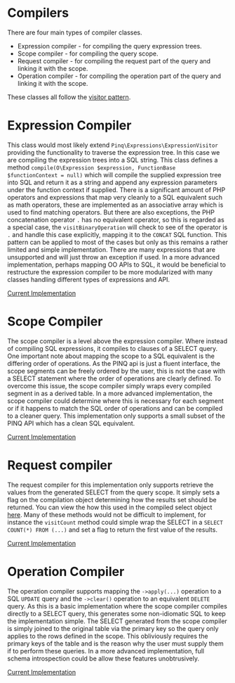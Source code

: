 Compilers
=========

There are four main types of compiler classes.

 - Expression compiler - for compiling the query expression trees.
 - Scope compiler - for compiling the query scope.
 - Request compiler - for compiling the request part of the query and linking it with the scope.
 - Operation compiler - for compiling the operation part of the query and linking it with the scope.

These classes all follow the [visitor pattern][1].

Expression Compiler
===================

This class would most likely extend `Pinq\Expressions\ExpressionVisitor` providing
the functionality to traverse the expression tree. In this case we are compiling the
expression trees into a SQL string. This class defines a method
`compile(O\Expression $expression, FunctionBase $functionContext = null)` which will
compile the supplied expression tree into SQL and return it as a string and append any
expression parameters under the function context if supplied. There is a significant amount
of PHP operators and expressions that map very cleanly to a SQL equivalent such as math
operators, these are implemented as an associative array which is used to find matching operators. 
But there are also exceptions, the PHP concatenation operator `.` has no equivalent operator, so
this is regarded as a special case, the `visitBinaryOperation` will check to see of the operator
is `.` and handle this case explicitly, mapping it to the `CONCAT` SQL function. This pattern
can be applied to most of the cases but only as this remains a rather limited and simple implementation.
There are many expressions that are unsupported and will just throw an exception if used.
In a more advanced implementation, perhaps mapping OO APIs to SQL, it would be beneficial to
restructure the expression compiler to be more modularized with many classes handling
different types of expressions and API.

[Current Implementation](ExpressionCompiler.php)

Scope Compiler
==============

The scope compiler is a level above the expression compiler. Where instead of compiling
SQL expressions, it compiles to clauses of a SELECT query. One important note about mapping
the scope to a SQL equivalent is the differing order of operations. As the PINQ api is
just a fluent interface, the scope segments can be freely ordered by the user, this is not
the case with a SELECT statement where the order of operations are clearly defined. To
overcome this issue, the scope compiler simply wraps every compiled segment in as a derived
table. In a more advanced implementation, the scope compiler could determine where this
is necessary for each segment or if it happens to match the SQL order of operations and
can be compiled to a cleaner query. This implementation only supports a small subset of
the PINQ API which has a clean SQL equivalent.

[Current Implementation](ScopeCompiler.php)

Request compiler
================

The request compiler for this implementation only supports retrieve the values
from the generated SELECT from the query scope. It simply sets a flag on the
compilation object determining how the results set should be returned. You
can view the how this used in the compiled select object [here](../Compiled/Select.php).
Many of these methods would not be difficult to implement, for instance the `visitCount`
method could simple wrap the SELECT in a `SELECT COUNT(*) FROM (...)` and set a flag
to return the first value of the results.

[Current Implementation](RequestCompiler.php)

Operation Compiler
==================

The operation compiler supports mapping the `->apply(...)` operation to a
SQL `UPDATE` query and the `->clear()` operation to an equivalent `DELETE` query.
As this is a basic implementation where the scope compiler compiles directly to
a SELECT query, this generates some non-idiomatic SQL to keep the implementation simple.
The SELECT generated from the scope compiler is simply joined to the original table
via the primary key so the query only applies to the rows defined in the scope. This
obliviously requires the primary keys of the table and is the reason why the user must
supply them if to perform these queries. In a more advanced implementation, full schema
introspection could be allow these features unobtrusively. 

[Current Implementation](OperationCompiler.php)

[1]: http://en.wikipedia.org/wiki/Visitor_pattern
